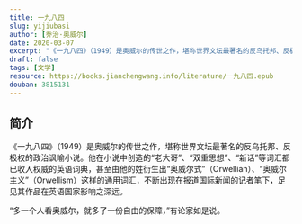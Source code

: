 ```yaml
---
title: 一九八四
slug: yijiubasi
author: [乔治·奥威尔]
date: 2020-03-07
excerpt: "《一九八四》（1949）是奥威尔的传世之作，堪称世界文坛最著名的反乌托邦、反极权的政治讽喻小说。"
draft: false
tags: [文学]
resource: https://books.jianchengwang.info/literature/一九八四.epub
douban: 3815131
---
```


## 简介

《一九八四》（1949）是奥威尔的传世之作，堪称世界文坛最著名的反乌托邦、反极权的政治讽喻小说。他在小说中创造的“老大哥”、“双重思想”、“新话”等词汇都已收入权威的英语词典，甚至由他的姓衍生出“奥威尔式”（Orwellian）、“奥威尔主义”（Orwellism）这样的通用词汇，不断出现在报道国际新闻的记者笔下，足见其作品在英语国家影响之深远。

“多一个人看奥威尔，就多了一份自由的保障，”有论家如是说。